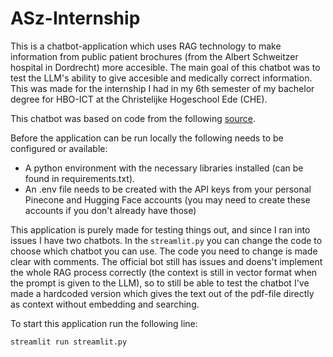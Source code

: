 # ASz-Internship

This is a chatbot-application which uses RAG technology to make information from public patient brochures (from the Albert Schweitzer hospital in Dordrecht) more accesible. The main goal of this chatbot was to test the LLM's ability to give accesible and medically correct information. This was made for the internship I had in my 6th semester of my bachelor degree for HBO-ICT at the Christelijke Hogeschool Ede (CHE).

This chatbot was based on code from the following [source](https://medium.com/credera-engineering/build-a-simple-rag-chatbot-with-langchain-b96b233e1b2a). 

Before the application can be run locally the following needs to be configured or available:
- A python environment with the necessary libraries installed (can be found in requirements.txt).
- An .env file needs to be created with the API keys from your personal Pinecone and Hugging Face accounts (you may need to create these accounts if you don't already have those)

This application is purely made for testing things out, and since I ran into issues I have two chatbots. In the `streamlit.py` you can change the code to choose which chatbot you can use. The code you need to change is made clear with comments. The official bot still has issues and doens't implement the whole RAG process correctly (the context is still in vector format when the prompt is given to the LLM), so to still be able to test the chatbot I've made a hardcoded version which gives the text out of the pdf-file directly as context without embedding and searching. 

To start this application run the following line:
```
streamlit run streamlit.py
```